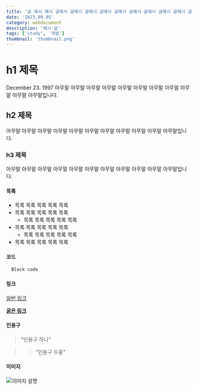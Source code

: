 ```yaml
---
title: '글 예시 예시 글예시 글예시 글예시 글예시 글예시 글예시 글예시 글예시 글예시 글예시 글예시 글예시 글'
date: '2023.09.05'
category: webdocument
description: '예시 글'
tags: ['study', '개발']
thumbnail: 'thumbnail.png'
---
```



# h1 제목
December 23. 1997
아무말 아무말 아무말 아무말 아무말 아무말 아무말 아무말 아무말 아무말 아무말입니다.

## h2 제목
아무말 아무말 아무말 아무말 아무말 아무말 아무말 아무말 아무말 아무말 아무말입니다.

### h3 제목
아무말 아무말 아무말 아무말 아무말 아무말 아무말 아무말 아무말 아무말 아무말입니다.


#### 목록

- 목록 목록 목록 목록 목록
- 목록 목록 목록 목록 목록
  - 목록 목록 목록 목록 목록
- 목록 목록 목록 목록 목록
  - 목록 목록 목록 목록 목록
- 목록 목록 목록 목록 목록


#### 코드
```js
  Block code
```


#### 링크


[일반 링크](https://github.com/sunhoh)

[**굵은 링크**](https://github.com/sunhoh)




#### 인용구

> "인용구 하나"

>> "인용구 두울"



#### 이미지
![이미지 설명](/images/posts/example/thumbnail.png)



